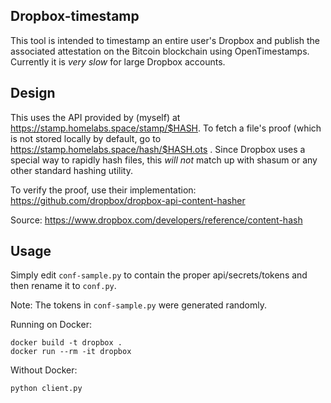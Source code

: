 ## Dropbox-timestamp

This tool is intended to timestamp an entire user's Dropbox and publish the associated attestation on the Bitcoin blockchain using OpenTimestamps. Currently it is *very slow* for large Dropbox accounts.

## Design
This uses the API provided by (myself) at https://stamp.homelabs.space/stamp/$HASH. To fetch a file's proof (which is not stored locally by default, go to https://stamp.homelabs.space/hash/$HASH.ots . Since Dropbox uses a special way to rapidly hash files, this *will not* match up with shasum or any other standard hashing utility.

To verify the proof, use their implementation:
https://github.com/dropbox/dropbox-api-content-hasher

Source: https://www.dropbox.com/developers/reference/content-hash

## Usage
Simply edit `conf-sample.py` to contain the proper api/secrets/tokens and then rename it to `conf.py`.

Note: The tokens in `conf-sample.py` were generated randomly.

Running on Docker:
```
docker build -t dropbox .
docker run --rm -it dropbox
```

Without Docker:
```
python client.py
```
